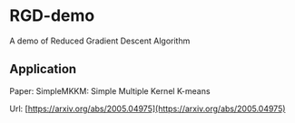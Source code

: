 # RGD-demo
A demo of Reduced Gradient Descent Algorithm

## Application

Paper: SimpleMKKM: Simple Multiple Kernel K-means

Url: [https://arxiv.org/abs/2005.04975](https://arxiv.org/abs/2005.04975)
